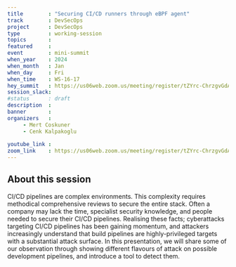 ```yaml
---
title        : "Securing CI/CD runners through eBPF agent"
track        : DevSecOps
project      : DevSecOps
type         : working-session
topics       :
featured     :
event        : mini-summit
when_year    : 2024
when_month   : Jan
when_day     : Fri
when_time    : WS-16-17
hey_summit   : https://us06web.zoom.us/meeting/register/tZYrc-ChrzgvGdAJA2A3Hpbgxq3FamYWD8w-
session_slack:
#status      : draft
description  :
banner       : 
organizers   :
     - Mert Coskuner
     - Cenk Kalpakoglu
     
youtube_link : 
zoom_link    : https://us06web.zoom.us/meeting/register/tZYrc-ChrzgvGdAJA2A3Hpbgxq3FamYWD8w-
---
```


## About this session
CI/CD pipelines are complex environments. This complexity requires methodical comprehensive reviews to secure the entire stack. Often a company may lack the time, specialist security knowledge, and people needed to secure their CI/CD pipelines. Realising these facts; cyberattacks targeting CI/CD pipelines has been gaining momentum, and attackers increasingly understand that build pipelines are highly-privileged targets with a substantial attack surface. In this presentation, we will share some of our observation through showing different flavours of attack on possible development pipelines, and introduce a tool to detect them.
